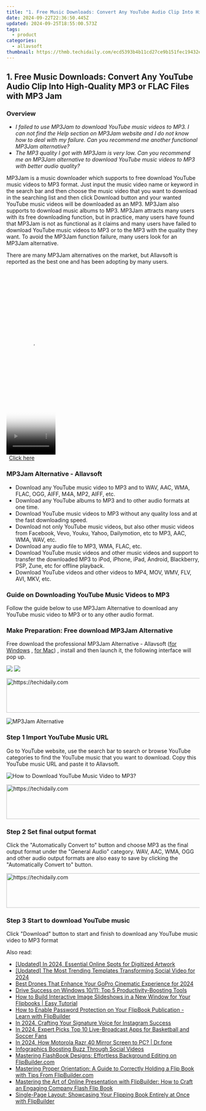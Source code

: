 ```yaml
---
title: "1. Free Music Downloads: Convert Any YouTube Audio Clip Into High-Quality MP3 or FLAC Files with MP3 Jam"
date: 2024-09-22T22:36:50.445Z
updated: 2024-09-25T18:55:00.573Z
tags:
  - product
categories:
  - allavsoft
thumbnail: https://thmb.techidaily.com/ecd5393b4b11cd27ce9b151fec19432ec4c563d2b818d2405502179fc7ce1c3d.jpg
---
```


## 1. Free Music Downloads: Convert Any YouTube Audio Clip Into High-Quality MP3 or FLAC Files with MP3 Jam

### Overview

* _I failed to use MP3Jam to download YouTube music videos to MP3\. I can not find the Help section on MP3Jam website and I do not know how to deal with my failure. Can you recommend me another functional MP3Jam alternative?_
* _The MP3 quality I got with MP3Jam is very low. Can you recommend me an MP3Jam alternative to download YouTube music videos to MP3 with better audio quality?_

MP3Jam is a music downloader which supports to free download YouTube music videos to MP3 format. Just input the music video name or keyword in the search bar and then choose the music video that you want to download in the searching list and then click Download button and your wanted YouTube music videos will be downloaded as an MP3\. MP3Jam also supports to download music albums to MP3\. MP3Jam attracts many users with its free downloading function, but in practice, many users have found that MP3Jam is not as functional as it claims and many users have failed to download YouTube music videos to MP3 or to the MP3 with the quality they want. To avoid the MP3Jam function failure, many users look for an MP3Jam alternative.

There are many MP3Jam alternatives on the market, but Allavsoft is reported as the best one and has been adopting by many users.

<!-- affiliate ads begin -->
<span id="1993647">
					<video width="128" height="480" style="cursor:pointer"
           poster="//a.impactradius-go.com/display-clicktoplayimage/1993647.png"
           onclick="if(!this.playClicked){this.play();this.setAttribute('controls',true);this.playClicked=true;}">
	   <source src="//a.impactradius-go.com/display-ad/22993-1993647">
	   <img src="//a.impactradius-go.com/display-clicktoplayimage/1993647.png" style="border: none; height: 100%; width: 100%; object-fit: contain">
	</video>
	<div style="width:80px;text-align:center"><a href="javascript:window.open(decodeURIComponent('https%3A%2F%2Fhomestyler.sjv.io%2Fc%2F5597632%2F1993647%2F22993'), '_blank');void(0);">Click here</a></div>
</span>
<img height="0" width="0" src="https://imp.pxf.io/i/5597632/1993647/22993" style="position:absolute;visibility:hidden;" border="0" />
<!-- affiliate ads end -->

### MP3Jam Alternative - Allavsoft

* Download any YouTube music video to MP3 and to WAV, AAC, WMA, FLAC, OGG, AIFF, M4A, MP2, AIFF, etc.
* Download any YouTube albums to MP3 and to other audio formats at one time.
* Download YouTube music videos to MP3 without any quality loss and at the fast downloading speed.
* Download not only YouTube music videos, but also other music videos from Facebook, Vevo, Youku, Yahoo, Dailymotion, etc to MP3, AAC, WMA, WAV, etc.
* Download any audio file to MP3, WMA, FLAC, etc.
* Download YouTube music videos and other music videos and support to transfer the downloaded MP3 to iPod, iPhone, iPad, Android, Blackberry, PSP, Zune, etc for offline playback.
* Download YouTube videos and other videos to MP4, MOV, WMV, FLV, AVI, MKV, etc.

### Guide on Downloading YouTube Music Videos to MP3

Follow the guide below to use MP3Jam Alternative to download any YouTube music video to MP3 or to any other audio format.

### Make Preparation: Free download MP3Jam Alternative

Free download the professional MP3Jam Alternative - Allavsoft ([for Windows](https://tools.techidaily.com/allavsoft/products/) , [for Mac](https://tools.techidaily.com/allavsoft/products/)) , install and then launch it, the following interface will pop up.

[![](https://www.allavsoft.com/how-to/../images/how-to/free-download-win.jpg)](https://tools.techidaily.com/allavsoft/products/) [![](https://www.allavsoft.com/how-to/../images/how-to/free-download-mac.jpg)](https://tools.techidaily.com/allavsoft/products/)

<!-- affiliate ads begin -->
<a href="https://appsumo.8odi.net/c/5597632/2094482/7443" target="_top" id="2094482">
  <img src="//a.impactradius-go.com/display-ad/7443-2094482" border="0" alt="https://techidaily.com" width="728" height="90"/>
</a>
<img height="0" width="0" src="https://appsumo.8odi.net/i/5597632/2094482/7443" style="position:absolute;visibility:hidden;" border="0" />
<!-- affiliate ads end -->

![MP3Jam Alternative](https://www.allavsoft.com/how-to/../images/allavsoft/screen-shot-600.jpg)

### Step 1 Import YouTube Music URL

Go to YouTube website, use the search bar to search or browse YouTube categories to find the YouTube music that you want to download. Copy this YouTube music URL and paste it to Allavsoft.

![How to Download YouTube Music Video to MP3?](https://www.allavsoft.com/how-to/../images/how-to/download-rtmp-video/download-rtmp-video.jpg)

<!-- affiliate ads begin -->
<a href="https://aligracehair.sjv.io/c/5597632/1972698/19272" target="_top" id="1972698">
  <img src="//a.impactradius-go.com/display-ad/19272-1972698" border="0" alt="https://techidaily.com" width="728" height="90"/>
</a>
<img height="0" width="0" src="https://aligracehair.sjv.io/i/5597632/1972698/19272" style="position:absolute;visibility:hidden;" border="0" />
<!-- affiliate ads end -->

### Step 2 Set final output format

Click the "Automatically Convert to" button and choose MP3 as the final output format under the "General Audio" category. WAV, AAC, WMA, OGG and other audio output formats are also easy to save by clicking the "Automatically Convert to" button.

<!-- affiliate ads begin -->
<a href="https://appsumo.8odi.net/c/5597632/2151856/7443" target="_top" id="2151856">
  <img src="//a.impactradius-go.com/display-ad/7443-2151856" border="0" alt="https://techidaily.com" width="728" height="90"/>
</a>
<img height="0" width="0" src="https://appsumo.8odi.net/i/5597632/2151856/7443" style="position:absolute;visibility:hidden;" border="0" />
<!-- affiliate ads end -->

### Step 3 Start to download YouTube music

Click "Download" button to start and finish to download any YouTube music video to MP3 format

<ins class="adsbygoogle"
     style="display:block"
     data-ad-format="autorelaxed"
     data-ad-client="ca-pub-7571918770474297"
     data-ad-slot="1223367746"></ins>

<ins class="adsbygoogle"
     style="display:block"
     data-ad-client="ca-pub-7571918770474297"
     data-ad-slot="8358498916"
     data-ad-format="auto"
     data-full-width-responsive="true"></ins>

<span class="atpl-alsoreadstyle">Also read:</span>
<div><ul>
<li><a href="https://fox-cloud.techidaily.com/updated-in-2024-essential-online-spots-for-digitized-artwork/"><u>[Updated] In 2024, Essential Online Spots for Digitized Artwork</u></a></li>
<li><a href="https://instagram-clips.techidaily.com/updated-the-most-trending-templates-transforming-social-video-for-2024/"><u>[Updated] The Most Trending Templates Transforming Social Video for 2024</u></a></li>
<li><a href="https://extra-information.techidaily.com/best-drones-that-enhance-your-gopro-cinematic-experience-for-2024/"><u>Best Drones That Enhance Your GoPro Cinematic Experience for 2024</u></a></li>
<li><a href="https://win11.techidaily.com/drive-success-on-windows-1011-top-5-productivity-boosting-tools/"><u>Drive Success on Windows 10/11: Top 5 Productivity-Boosting Tools</u></a></li>
<li><a href="https://fox-tips.techidaily.com/how-to-build-interactive-image-slideshows-in-a-new-window-for-your-flipbooks-easy-tutorial/"><u>How to Build Interactive Image Slideshows in a New Window for Your Flipbooks | Easy Tutorial</u></a></li>
<li><a href="https://fox-tips.techidaily.com/how-to-enable-password-protection-on-your-flipbook-publication-learn-with-flipbuilder/"><u>How to Enable Password Protection on Your FlipBook Publication - Learn with FlipBuilder</u></a></li>
<li><a href="https://instagram-videos.techidaily.com/in-2024-crafting-your-signature-voice-for-instagram-success/"><u>In 2024, Crafting Your Signature Voice for Instagram Success</u></a></li>
<li><a href="https://some-techniques.techidaily.com/in-2024-expert-picks-top-10-live-broadcast-apps-for-basketball-and-soccer-fans/"><u>In 2024, Expert Picks Top 10 Live-Broadcast Apps for Basketball and Soccer Fans</u></a></li>
<li><a href="https://screen-mirror.techidaily.com/in-2024-how-motorola-razr-40-mirror-screen-to-pc-drfone-by-drfone-android/"><u>In 2024, How Motorola Razr 40 Mirror Screen to PC? | Dr.fone</u></a></li>
<li><a href="https://youtube-video-recordings.techidaily.com/infographics-boosting-buzz-through-social-videos/"><u>Infographics Boosting Buzz Through Social Videos</u></a></li>
<li><a href="https://fox-tips.techidaily.com/mastering-flashbook-designs-effortless-background-editing-on-flipbuildercom/"><u>Mastering FlashBook Designs: Effortless Background Editing on FlipBuilder.com</u></a></li>
<li><a href="https://fox-tips.techidaily.com/mastering-proper-orientation-a-guide-to-correctly-holding-a-flip-book-with-tips-from-flipbuildercom/"><u>Mastering Proper Orientation: A Guide to Correctly Holding a Flip Book with Tips From FlipBuilder.com</u></a></li>
<li><a href="https://fox-tips.techidaily.com/mastering-the-art-of-online-presentation-with-flipbuilder-how-to-craft-an-engaging-company-flash-flip-book/"><u>Mastering the Art of Online Presentation with FlipBuilder: How to Craft an Engaging Company Flash Flip Book</u></a></li>
<li><a href="https://fox-tips.techidaily.com/single-page-layout-showcasing-your-flipping-book-entirely-at-once-with-flipbuilder/"><u>Single-Page Layout: Showcasing Your Flipping Book Entirely at Once with FlipBuilder</u></a></li>
</ul></div>

